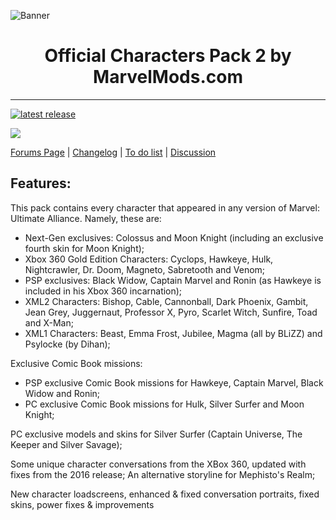 ![Banner](https://cdn.discordapp.com/attachments/566058097463001088/884559439447851018/MM_Banner.png)
<h1 align="center">
    Official Characters Pack 2 by MarvelMods.com
</h1>
<hr>

[![latest release](https://img.shields.io/github/v/release/ak2yny/Official-Character-Pack-v2-for-Ultimate-Alliance?include_prereleases)](https://github.com/ak2yny/Official-Character-Pack-v2-for-Ultimate-Alliance/releases)

[<img src="https://img.shields.io/github/v/release/ak2yny/Official-Character-Pack-v2-for-Ultimate-Alliance?include_prereleases" />](https://github.com/ak2yny/Official-Character-Pack-v2-for-Ultimate-Alliance/releases) 


[Forums Page](https://marvelmods.com/forum/index.php/topic,11037.0.html)
| [Changelog](https://docs.google.com/spreadsheets/d/1q48Yh796rQZKbTQ1jJ7P-gJmcJBLdmOkbfJ5VEP-zjs)
| [To do list](https://github.com/ak2yny/Official-Character-Pack-v2-for-Ultimate-Alliance/issues)
| [Discussion](https://discord.com/channels/449510825385000960) 


Features:
---------

This pack contains every character that appeared in any version of Marvel: Ultimate Alliance. Namely, these are:
- Next-Gen exclusives:  Colossus and Moon Knight (including an exclusive fourth skin for Moon Knight);
- Xbox 360 Gold Edition Characters:  Cyclops, Hawkeye, Hulk, Nightcrawler, Dr. Doom, Magneto, Sabretooth and Venom;
- PSP exclusives:  Black Widow, Captain Marvel and Ronin (as Hawkeye is included in his Xbox 360 incarnation);
- XML2 Characters:  Bishop, Cable, Cannonball, Dark Phoenix, Gambit, Jean Grey, Juggernaut, Professor X, Pyro, Scarlet Witch, Sunfire, Toad and X-Man;
- XML1 Characters:  Beast, Emma Frost, Jubilee, Magma (all by BLiZZ) and Psylocke (by Dihan);

Exclusive Comic Book missions:
- PSP exclusive Comic Book missions for Hawkeye, Captain Marvel, Black Widow and Ronin;
- PC exclusive Comic Book missions for Hulk, Silver Surfer and Moon Knight;

PC exclusive models and skins for Silver Surfer (Captain Universe, The Keeper and Silver Savage);

Some unique character conversations from the XBox 360, updated with fixes from the 2016 release;
An alternative storyline for Mephisto's Realm;

New character loadscreens, enhanced & fixed conversation portraits, fixed skins, power fixes & improvements
